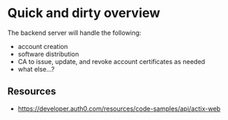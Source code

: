 
# Quick and dirty overview

The backend server will handle the following:
- account creation
- software distribution
- CA to issue, update, and revoke account certificates as needed
- what else...?



## Resources
- https://developer.auth0.com/resources/code-samples/api/actix-web
